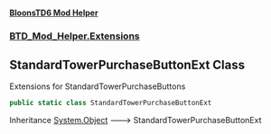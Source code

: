 #### [BloonsTD6 Mod Helper](README.md 'README')
### [BTD_Mod_Helper.Extensions](README.md#BTD_Mod_Helper.Extensions 'BTD_Mod_Helper.Extensions')

## StandardTowerPurchaseButtonExt Class

Extensions for StandardTowerPurchaseButtons

```csharp
public static class StandardTowerPurchaseButtonExt
```

Inheritance [System.Object](https://docs.microsoft.com/en-us/dotnet/api/System.Object 'System.Object') &#129106; StandardTowerPurchaseButtonExt